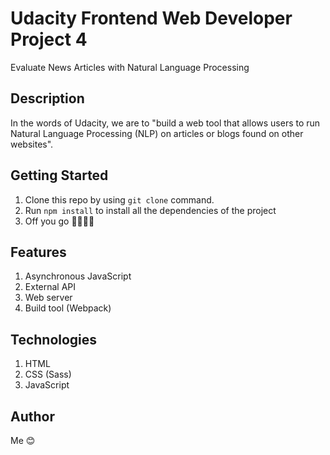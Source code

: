 # Udacity Frontend Web Developer Project 4

Evaluate News Articles with Natural Language Processing

## Description
In the words of Udacity, we are to "build a web tool that allows users to run Natural Language Processing (NLP) on articles or blogs found on other websites".

## Getting Started
1. Clone this repo by using `git clone` command.
2. Run `npm install` to install all the dependencies of the project
3. Off you go 🏃🏾‍♀️💨

## Features
1. Asynchronous JavaScript
2. External API
3. Web server
4. Build tool (Webpack)


## Technologies
1. HTML
2. CSS (Sass)
3. JavaScript


## Author
Me 😊